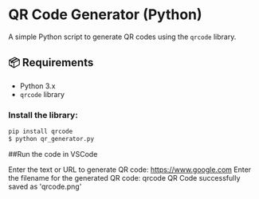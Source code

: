 # QR Code Generator (Python)

A simple Python script to generate QR codes using the `qrcode` library.

## 📦 Requirements

- Python 3.x
- `qrcode` library

### Install the library:

```bash
pip install qrcode
$ python qr_generator.py
```



##Run the code in  VSCode

Enter the text or URL to generate QR code: https://www.google.com
Enter the filename for the generated QR code: qrcode
QR Code successfully saved as 'qrcode.png'

